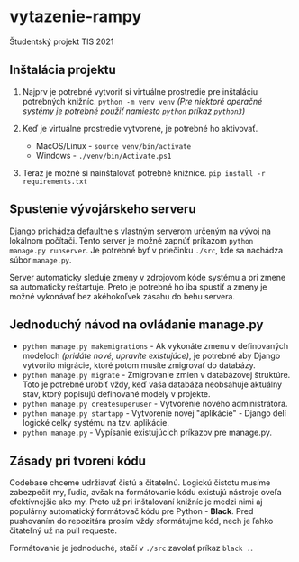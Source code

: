 # vytazenie-rampy
Študentský projekt TIS 2021

## Inštalácia projektu
1. Najprv je potrebné vytvoriť si virtuálne prostredie pre inštaláciu potrebných knižníc. `python -m venv venv` _(Pre niektoré operačné systémy je potrebné použiť namiesto `python` príkaz `python3`)_

2. Keď je virtuálne prostredie vytvorené, je potrebné ho aktivovať.
    - MacOS/Linux - `source venv/bin/activate`
    - Windows - `./venv/bin/Activate.ps1`

3. Teraz je možné si nainštalovať potrebné knižnice. `pip install -r requirements.txt`

## Spustenie vývojárskeho serveru
Django prichádza defaultne s vlastným serverom určeným na vývoj na lokálnom počítači. Tento server je možné zapnúť príkazom `python manage.py runserver`. Je potrebné byť v priečinku `./src`, kde sa nachádza súbor `manage.py`.

Server automaticky sleduje zmeny v zdrojovom kóde systému a pri zmene sa automaticky reštartuje. Preto je potrebné ho iba spustiť a zmeny je možné vykonávať bez akéhokoľvek zásahu do behu servera.

## Jednoduchý návod na ovládanie manage.py
- `python manage.py makemigrations` - Ak vykonáte zmenu v definovaných modeloch _(pridáte nové, upravíte existujúce)_, je potrebné aby Django vytvorilo migrácie, ktoré potom musíte zmigrovať do databázy.
- `python manage.py migrate` - Zmigrovanie zmien v databázovej štruktúre. Toto je potrebné urobiť vždy, keď vaša databáza neobsahuje aktuálny stav, ktorý popisujú definované modely v projekte.
- `python manage.py createsuperuser` - Vytvorenie nového administrátora.
- `python manage.py startapp` - Vytvorenie novej "aplikácie" - Django delí logické celky systému na tzv. aplikácie.
- `python manage.py` - Vypísanie existujúcich príkazov pre manage.py.

## Zásady pri tvorení kódu
Codebase chceme udržiavať čistú a čitateľnú. Logickú čistotu musíme zabezpečiť my, ľudia, avšak na formátovanie kódu existujú nástroje oveľa efektívnejšie ako my. Preto už pri inštalovaní knižníc je medzi nimi aj populárny automatický formátovač kódu pre Python - **Black**. Pred pushovaním do repozitára prosím vždy sformátujme kód, nech je ľahko čitateľný už na pull requeste.

Formátovanie je jednoduché, stačí v `./src` zavolať príkaz `black .`.
